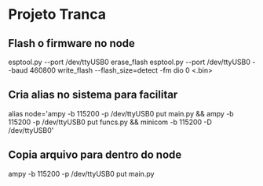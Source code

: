 # Projeto Tranca

## Flash o firmware no node
esptool.py --port /dev/ttyUSB0 erase_flash
esptool.py --port /dev/ttyUSB0 --baud 460800 write_flash --flash_size=detect -fm dio 0 <.bin>

## Cria alias no sistema para facilitar
alias node='ampy -b 115200 -p /dev/ttyUSB0 put main.py && ampy -b 115200 -p /dev/ttyUSB0 put funcs.py && minicom -b 115200 -D /dev/ttyUSB0'

## Copia arquivo para dentro do node
ampy -b 115200 -p /dev/ttyUSB0 put main.py
